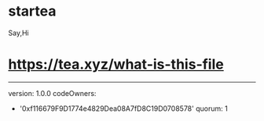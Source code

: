 # startea
Say,Hi
# https://tea.xyz/what-is-this-file
---
version: 1.0.0
codeOwners:
  - '0xf116679F9D1774e4829Dea08A7fD8C19D0708578'
quorum: 1
